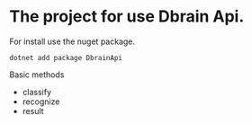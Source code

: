 # The project for use Dbrain Api.

For install use the nuget package.
```
dotnet add package DbrainApi
```
Basic methods
- classify
- recognize
- result
